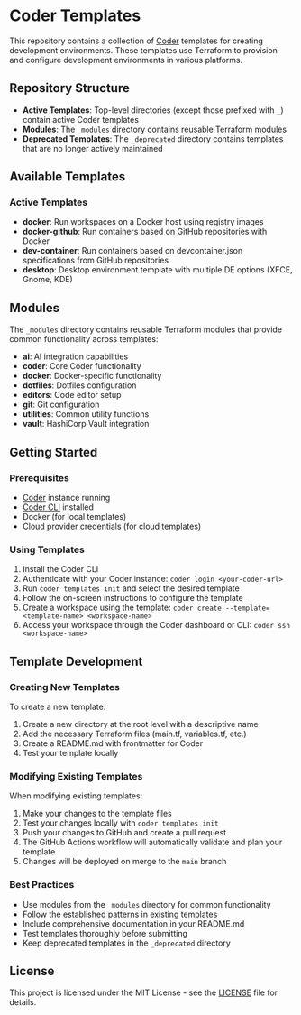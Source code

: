 # Coder Templates

This repository contains a collection of [Coder](https://coder.com/) templates for creating development environments. These templates use Terraform to provision and configure development environments in various platforms.

## Repository Structure

- **Active Templates**: Top-level directories (except those prefixed with `_`) contain active Coder templates
- **Modules**: The `_modules` directory contains reusable Terraform modules
- **Deprecated Templates**: The `_deprecated` directory contains templates that are no longer actively maintained

## Available Templates

### Active Templates

- **docker**: Run workspaces on a Docker host using registry images
- **docker-github**: Run containers based on GitHub repositories with Docker
- **dev-container**: Run containers based on devcontainer.json specifications from GitHub repositories
- **desktop**: Desktop environment template with multiple DE options (XFCE, Gnome, KDE)

## Modules

The `_modules` directory contains reusable Terraform modules that provide common functionality across templates:

- **ai**: AI integration capabilities
- **coder**: Core Coder functionality
- **docker**: Docker-specific functionality
- **dotfiles**: Dotfiles configuration
- **editors**: Code editor setup
- **git**: Git configuration
- **utilities**: Common utility functions
- **vault**: HashiCorp Vault integration

## Getting Started

### Prerequisites

- [Coder](https://coder.com/) instance running
- [Coder CLI](https://github.com/coder/coder/releases) installed
- Docker (for local templates)
- Cloud provider credentials (for cloud templates)

### Using Templates

1. Install the Coder CLI
2. Authenticate with your Coder instance: `coder login <your-coder-url>`
3. Run `coder templates init` and select the desired template
4. Follow the on-screen instructions to configure the template
5. Create a workspace using the template: `coder create --template=<template-name> <workspace-name>`
6. Access your workspace through the Coder dashboard or CLI: `coder ssh <workspace-name>`

## Template Development

### Creating New Templates

To create a new template:

1. Create a new directory at the root level with a descriptive name
2. Add the necessary Terraform files (main.tf, variables.tf, etc.)
3. Create a README.md with frontmatter for Coder
4. Test your template locally

### Modifying Existing Templates

When modifying existing templates:

1. Make your changes to the template files
2. Test your changes locally with `coder templates init`
3. Push your changes to GitHub and create a pull request
4. The GitHub Actions workflow will automatically validate and plan your template
5. Changes will be deployed on merge to the `main` branch

### Best Practices

- Use modules from the `_modules` directory for common functionality
- Follow the established patterns in existing templates
- Include comprehensive documentation in your README.md
- Test templates thoroughly before submitting
- Keep deprecated templates in the `_deprecated` directory

## License

This project is licensed under the MIT License - see the [LICENSE](LICENSE) file for details.
